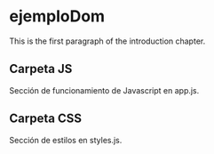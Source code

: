 # ejemploDom

This is the first paragraph of the introduction chapter.

## Carpeta JS

Sección de funcionamiento de Javascript en app.js.

## Carpeta CSS

Sección de estilos en styles.js.